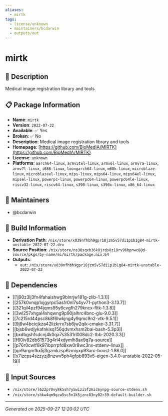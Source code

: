 ```yaml
---
aliases:
  - mirtk
tags:
  - license/unknown
  - maintainers/bcdarwin
  - outputs/out
---
```


# mirtk

## 📝 Description

Medical image registration library and tools

## 📋 Package Information

- **Name**: `mirtk`
- **Version**: `2022-07-22`
- **Available**: ✅ Yes
- **Broken**: ✅ No
- **Description**: Medical image registration library and tools
- **Homepage**: [https://github.com/BioMedIA/MIRTK](https://github.com/BioMedIA/MIRTK)
- **License**: `unknown`
- **Platforms**: `aarch64-linux`, `armv5tel-linux`, `armv6l-linux`, `armv7a-linux`, `armv7l-linux`, `i686-linux`, `loongarch64-linux`, `m68k-linux`, `microblaze-linux`, `microblazeel-linux`, `mips-linux`, `mips64-linux`, `mips64el-linux`, `mipsel-linux`, `powerpc-linux`, `powerpc64-linux`, `powerpc64le-linux`, `riscv32-linux`, `riscv64-linux`, `s390-linux`, `s390x-linux`, `x86_64-linux`
## 👥 Maintainers

- @bcdarwin


## 🔧 Build Information

- **Derivation Path**: `/nix/store/x039nfhbh9gpr18jzm5v57di1p1b1g84-mirtk-unstable-2022-07-22.drv`
- **Source Position**: `/nix/store/ns30sqxb36k8jrds8z18rv96bpnwc60d-source/pkgs/by-name/mi/mirtk/package.nix:64`
- **Outputs**:
  - `out`:  `/nix/store/x039nfhbh9gpr18jzm5v57di1p1b1g84-mirtk-unstable-2022-07-22`

## 🔗 Dependencies

- [[1j90z3lj3fn4fahaishwg9blnrjw181g-zlib-1.3.1]]
- [[257k0vnqp1xjgyrpc5as1r0nl7s4yv71-python3-3.13.7]]
- [[321qil4pzf94jqms95y6cvgfh279kncx-fltk-1.3.8]]
- [[3wl257xhgal4shqwng9p90jalhrc4bnc-glu-9.0.3]]
- [[7c215rd44psc8k8f6lwkjng4y9qmc9n2-vtk-9.5.1]]
- [[9j8w4bcicjkza42lizkrrx7sb6jw2qik-cmake-3.31.7]]
- [[bjsb6wdjykafnkixq156qdvmxhsm2bai-bash-5.3p3]]
- [[bxdbgshfsdcnj4k0qa7s3531rl008dc2-tbb-2020.3.3]]
- [[f60iv82db61573g4rl4xdymlh8ax9q7a-source]]
- [[p76r0cwlf6k97ibprrpfd8xw0r8wc3nx-stdenv-linux]]
- [[qn9argmfkx5j3gzmkzsp6zmiyxp93arc-boost-1.86.0]]
- [[x7izcps4szzyzj8nzwv5ph4gfpb893x5-eigen-3.4.0-unstable-2022-05-19]]

## 📁 Input Sources

- `/nix/store/l622p70vy8k5sh7y5wizi5f2mic6ynpg-source-stdenv.sh`
- `/nix/store/shkw4qm9qcw5sc5n1k5jznc83ny02r39-default-builder.sh`

---
*Generated on 2025-09-27 12:20:02 UTC*
